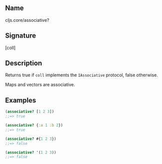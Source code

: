 ## Name
cljs.core/associative?

## Signature
[coll]

## Description

Returns true if `coll` implements the `IAssociative` protocol, false otherwise.

Maps and vectors are associative.

## Examples

```clj
(associative? [1 2 3])
;;=> true

(associative? {:a 1 :b 2})
;;=> true

(associative? #{1 2 3})
;;=> false

(associative? '(1 2 3))
;;=> false
```
